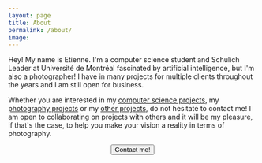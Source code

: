 ```yaml
---
layout: page
title: About
permalink: /about/
image:
---
```


Hey! My name is Etienne. I'm a computer science student and Schulich Leader at Université de Montréal fascinated by
artificial intelligence, but I'm also a photographer! I have in many projects for multiple clients throughout the years
and I am still open for business.

Whether you are interested in my [computer science projects](https://etiennecollin.com/cs), my
[photography projects](https://etiennecollin.com/photography) or my
[other projects](https://etiennecollin.com/projects), do not hesitate to contact me! I am open to collaborating on
projects with others and it will be my pleasure, if that's the case, to help you make your vision a reality in terms of
photography.

<div style="text-align:center">
	<button class="button button--small" onclick="location.href='https://etiennecollin.com/contact/';" type="button">Contact me!</button>
</div>
